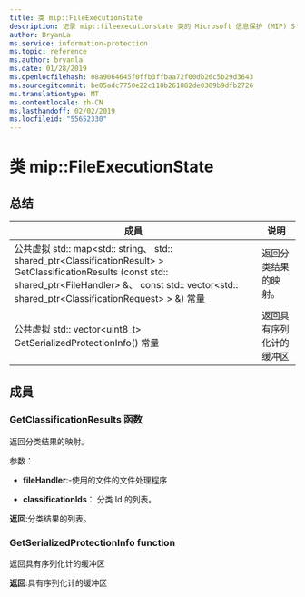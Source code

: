 ```yaml
---
title: 类 mip::FileExecutionState
description: 记录 mip::fileexecutionstate 类的 Microsoft 信息保护 (MIP) SDK。
author: BryanLa
ms.service: information-protection
ms.topic: reference
ms.author: bryanla
ms.date: 01/28/2019
ms.openlocfilehash: 08a9064645f0ffb3ffbaa72f00db26c5b29d3643
ms.sourcegitcommit: be05adc7750e22c110b261882de0389b9dfb2726
ms.translationtype: MT
ms.contentlocale: zh-CN
ms.lasthandoff: 02/02/2019
ms.locfileid: "55652330"
---
```

# <a name="class-mipfileexecutionstate"></a>类 mip::FileExecutionState 
  
## <a name="summary"></a>总结
 成員                        | 说明                                
--------------------------------|---------------------------------------------
公共虚拟 std:: map\<std:: string、 std:: shared_ptr\<ClassificationResult\> \> GetClassificationResults (const std:: shared_ptr\<FileHandler\> &、 const std:: vector\<std:: shared_ptr\<ClassificationRequest\> \> &) 常量  |  返回分类结果的映射。
公共虚拟 std:: vector\<uint8_t\> GetSerializedProtectionInfo() 常量  |  返回具有序列化计的缓冲区
  
## <a name="members"></a>成員
  
### <a name="getclassificationresults-function"></a>GetClassificationResults 函数
返回分类结果的映射。

参数：  
* **fileHandler**:-使用的文件的文件处理程序 


* **classificationIds**： 分类 Id 的列表。 



  
**返回**:分类结果的列表。
  
### <a name="getserializedprotectioninfo-function"></a>GetSerializedProtectionInfo function
返回具有序列化计的缓冲区

  
**返回**:具有序列化计的缓冲区